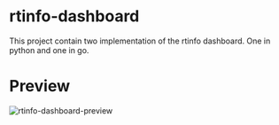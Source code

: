 # rtinfo-dashboard
This project contain two implementation of the rtinfo dashboard. One in python and one in go.

# Preview
![rtinfo-dashboard-preview](https://clea.maxux.net/screenshots/16-05-17-230035.png)
